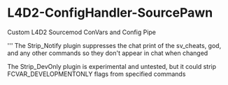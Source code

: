 # L4D2-ConfigHandler-SourcePawn
Custom L4D2 Sourcemod ConVars and Config Pipe


'''
The Strip_Notify plugin suppresses the chat print of the sv_cheats, god, and any other commands so they don't appear in chat when changed

The Strip_DevOnly plugin is experimental and untested, but it could strip FCVAR_DEVELOPMENTONLY flags from specified commands
